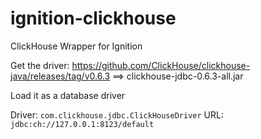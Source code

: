 # ignition-clickhouse
ClickHouse Wrapper for Ignition 

Get the driver: https://github.com/ClickHouse/clickhouse-java/releases/tag/v0.6.3  ==> clickhouse-jdbc-0.6.3-all.jar

Load it as a database driver

Driver: `com.clickhouse.jdbc.ClickHouseDriver`
URL: `jdbc:ch://127.0.0.1:8123/default`
